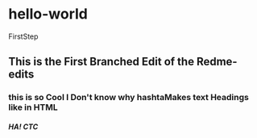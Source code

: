 # hello-world
FirstStep
## This is the  First Branched Edit of the Redme-edits
### this is so Cool I Don't know why hashtaMakes text Headings like in HTML
##### HA! CTC
